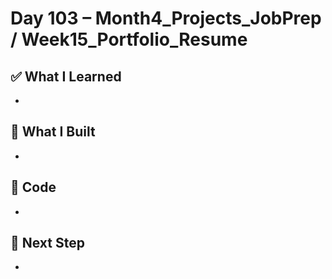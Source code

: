 # Day 103 – Month4_Projects_JobPrep / Week15_Portfolio_Resume

## ✅ What I Learned
- 

## 🔨 What I Built
- 

## 📂 Code
- 

## 🎯 Next Step
- 
